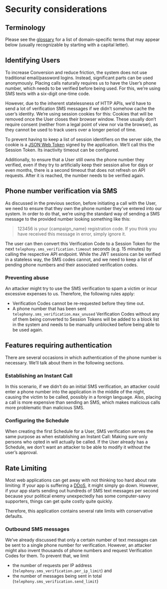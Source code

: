 <!--
SPDX-FileCopyrightText: © 2022 Tim Weber

SPDX-License-Identifier: AGPL-3.0-or-later
-->

# Security considerations

## Terminology

Please see the [glossary](glossary.md) for a list of domain-specific terms that may appear below (usually recognizable by starting with a capital letter).

## Identifying Users

To increase Conversion and reduce friction, the system does not use traditional email/password logins.
Instead, significant parts can be used anonymously.
Placing calls naturally requires us to have the User’s phone number, which needs to be verified before being used.
For this, we’re using SMS texts with a six-digit one-time code.

However, due to the inherent statelessness of HTTP APIs, we’d have to send a lot of verification SMS messages if we didn’t somehow cache the user’s identity.
We’re using session cookies for this:
Cookies that will be removed once the User closes their browser window.
These usually don’t require consent (neither from a legal point of view nor via the browser), as they cannot be used to track users over a longer period of time.

To prevent having to keep a list of session identifiers on the server side, the cookie is a [JSON Web Token](https://en.wikipedia.org/wiki/JSON_Web_Token) signed by the application.
We’ll call this the Session Token.
Its inactivity timeout can be configured.

Additionally, to ensure that a User still owns the phone number they verified, even if they try to artificially keep their session alive for days or even months, there is a second timeout that does not refresh on API requests.
After it is reached, the number needs to be verified again.

## Phone number verification via SMS

As discussed in the previous section, before initiating a call with the User, we need to ensure that they own the phone number they’ve entered into our system.
In order to do that, we’re using the standard way of sending a SMS message to the provided number looking something like this:

> 123456 is your {campaign_name} registration code. If you think you have received this message in error, simply ignore it.

The user can then convert this Verification Code to a Session Token for the next `telephony.sms_verification.timeout` seconds (e.g. 15 minutes) by calling the respective API endpoint.
While the JWT sessions can be verified in a stateless way, the SMS codes cannot, and we need to keep a list of pending phone numbers and their associated verification codes.

### Preventing abuse

An attacker might try to use the SMS verification to spam a victim or incur excessive expenses to us.
Therefore, the following rules apply:

* Verification Codes cannot be re-requested before they time out.
* A phone number that has been sent `telephony.sms_verification.max_unused` Verification Codes without any of them being converted to Session Tokens will be added to a block list in the system and needs to be manually unblocked before being able to be used again.

## Features requiring authentication

There are several occasions in which authentication of the phone number is necessary.
We’ll talk about them in the following sections.

### Establishing an Instant Call

In this scenario, if we didn’t do an initial SMS verification, an attacker could enter a phone number into the application in the middle of the night, causing the victim to be called, possibly in a foreign language.
Also, placing a call is more expensive than sending an SMS, which makes malicious calls more problematic than malicious SMS.

### Configuring the Schedule

When creating the first Schedule for a User, SMS verification serves the same purpose as when establishing an Instant Call:
Making sure only persons who opted in will actually be called.
If the User already has a Schedule, we don’t want an attacker to be able to modify it without the user’s approval.

## Rate Limiting

Most web applications can get away with not thinking too hard about rate limiting:
If your app is suffering a [DDoS](https://en.wikipedia.org/wiki/Denial-of-service_attack), it might simply go down.
However, if your app starts sending out hundreds of SMS text messages per second because your political enemy unexpectedly has some computer-savvy supporters, things can get quite costly quite quickly.

Therefore, this application contains several rate limits with conservative defaults.

### Outbound SMS messages

We’ve already discussed that only a certain number of text messages can be sent to a single phone number for verification.
However, an attacker might also invent thousands of phone numbers and request Verification Codes for them.
To prevent that, we limit

* the number of requests per IP address (`telephony.sms_verification.per_ip_limit`) and
* the number of messages being sent in total (`telephony.sms_verification.send_limit`)
